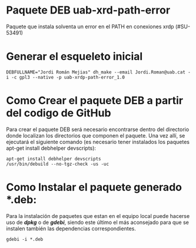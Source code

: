 # Paquete DEB uab-xrd-path-error
Paquete que instala solventa un error en el PATH en conexiones xrdp (#SU-53491)


# Generar el esqueleto inicial


```
DEBFULLNAME="Jordi Román Mejias" dh_make --email Jordi.Roman@uab.cat -i -c gpl3 --native -p uab-xrdp-path-error_1.0
```

# Como Crear el paquete DEB a partir del codigo de GitHub
Para crear el paquete DEB será necesario encontrarse dentro del directorio donde 
localizan los directorios que componen el paquete.  Una vez allí, se ejecutará el 
siguiente comando (es necesario tener instalados los paquetes apt-get install 
debhelper devscripts):

```
apt-get install debhelper devscripts
/usr/bin/debuild --no-tgz-check -us -uc
```

# Como Instalar el paquete generado *.deb:
Para la instalación de paquetes que estan en el equipo local puede hacerse uso de
 ***dpkg*** o de ***gdebi***, siendo este último el más aconsejado para que se 
instalen también las dependencias correspondientes.

```
gdebi -i *.deb
```

